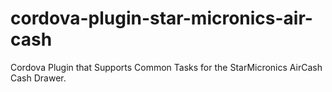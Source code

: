 # cordova-plugin-star-micronics-air-cash

Cordova Plugin that Supports Common Tasks for the StarMicronics AirCash Cash Drawer.